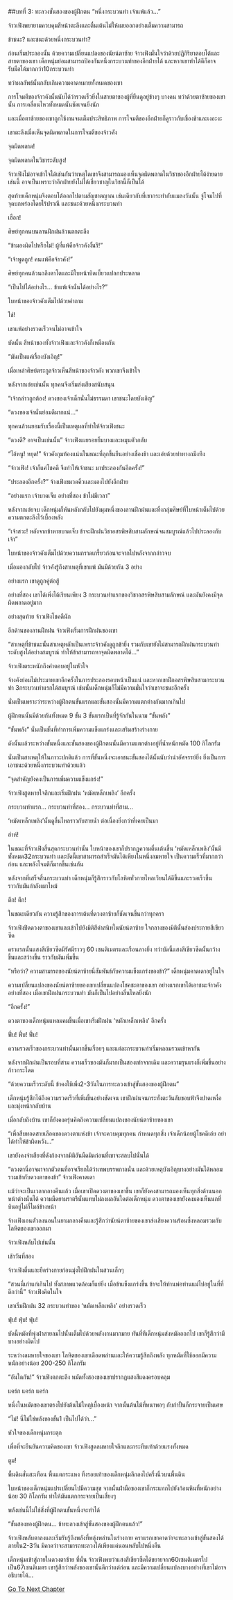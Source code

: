 ##บทที่ 3: ทะลวงขั้นสองของผู้ฝึกตน
“หนึ่งกระบวนท่า เจ้าแพ้แล้ว...”

จ้าวเฟิงพยายามควบคุมสีหน้าตะลึงและตื่นเต้นไม่ให้เผยออกอย่างเต็มความสามารถ

ข้าชนะ? และชนะด้วยหนึ่งกระบวนท่า?

ก่อนเริ่มประลองนั้น ด้วยความเปลี่ยนแปลงของนัยน์ตาซ้าย จ้าวเฟิงมั่นใจว่าด้วยปฏิกิริยาตอบโต้และสายตาของเขา เด็กหนุ่มย่อมสามารถป้องกันหนึ่งกระบวนท่าของอีกฝ่ายได้ และหากเขาทำได้ดีก็อาจรับมือได้มากกว่า10กระบวนท่า

ทว่าผลลัพธ์นั้นกลับเกินความคาดหมายทั้งหมดของเขา

การโจมตีของจ้าวคังนั้นนับได้ว่ารวดเร็วยิ่งในสายตาของผู้ที่ยืนดูอยู่ข้างๆ บางคน ทว่าด้วยตาซ้ายของเขานั้น การเคลื่อนไหวทั้งหมดนั้นชัดเจนยิ่งนัก

และเมื่อตาซ้ายของเขาถูกใช้งานจนเต็มประสิทธิภาพ การโจมตีของอีกฝ่ายก็ดูราวกับเชื่องช้าและเงอะงะ

เขาตะลึงเมื่อเห็นจุดผิดพลาดในการโจมตีของจ้าวคัง

จุดผิดพลาด!

จุดผิดพลาดในวิชาระดับสูง!

จ้าวเฟิงไม่อาจเข้าใจได้เช่นกันว่าเหตุใดเขาจึงสามารถมองเห็นจุดผิดพลาดในวิชาของอีกฝ่ายได้ง่ายดายเช่นนี้ อาจเป็นเพราะว่าอีกฝ่ายยังไม่ได้เชี่ยวชาญในวิชานี้ก็เป็นได้

สุดท้ายเด็กหนุ่มจึงตอบโต้ออกไปตามสัญชาตญาณ เช่นเดียวกับที่เขากระทำกับแมลงวันนั้น จู่โจมไปที่จุดบกพร่องโดยไร้ปราณี และชนะด้วยหนึ่งกระบวนท่า

เฮือก!

ศิษย์ทุกคนบนลานฝึกฝนล้วนตกตะลึง

“ข้ามองผิดไปหรือไม่! ผู้ที่แพ้คือจ้าวคังงั้นรึ!”

“เจ้าพูดถูก! คนแพ้คือจ้าวคัง!”

ศิษย์ทุกคนล้วนถลึงตาโตและมีใบหน้าบิดเบี้ยวแปลกประหลาด



“เป็นไปได้อย่างไร... ข้าแพ้เจ้านั่นได้อย่างไร?”

ใบหน้าของจ้าวคังเต็มไปด้วยคำถาม

ใช่!

เขาแพ้อย่างรวดเร็วจนไม่อาจเข้าใจ

บัดนั้น สีหน้าของทั้งจ้าวเฟิงและจ้าวคังก็เหมือนกัน

“มันเป็นแค่เรื่องบังเอิญ!”

เมื่อเหล่าศิษย์ตระกูลจ้าวเห็นสีหน้าของจ้าวคัง พวกเขาจึงเข้าใจ

หลังจากเอ่ยเช่นนั้น ทุกคนจึงเริ่มส่งเสียงสนับสนุน

“เจ้ากล่าวถูกต้อง! ดวงของเจ้าเด็กนั่นไม่ธรรมดา เขาชนะโดยบังเอิญ”

“ดวงของเจ้านั่นย่อมดีมากแน่...”

ทุกคนล้วนยอมรับเรื่องนี้เป็นเหตุผลที่ทำให้จ้าวเฟิงชนะ

“ดวงดี? อาจเป็นเช่นนั้น” จ้าวเฟิงเผยรอยยิ้มบางและหมุนตัวกลับ

“ไอ้หนู! หยุด!” จ้าวคังกุมท้องแน่นในขณะที่ลุกขึ้นยืนอย่างเชื่องช้า และเอ่ยด้วยท่าทางถมึงทึง

“จ้าวเฟิง! เจ้าก็แค่โชคดี จึงทำให้เจ้าชนะ มาประลองกันอีกครั้ง!”

“ประลองอีกครั้ง?” จ้างเฟิงขมวดคิ้วและมองไปยังอีกฝ่าย

“อย่างแรก เจ้าบาดเจ็บ อย่างที่สอง ข้าไม่มีเวลา”

หลังจากเอ่ยจบ เด็กหนุ่มก็หันหลังกลับไปยังมุมหนึ่งของลานฝึกฝนและทิ้งกลุ่มศิษย์ที่ใบหน้าเต็มไปด้วยความตกตะลึงไว้เบื้องหลัง

“เจ้าสวะ! หลังจากข้าหายบาดเจ็บ ข้าจะฝึกฝนวิชาอสรพิษสิบสามลักษณ์จนสมบูรณ์แล้วไปประลองกับเจ้า”

ใบหน้าของจ้าวคังเต็มไปด้วยความกราดเกรี้ยวก่อนจะจากไปหลังจากกล่าวจบ

เมื่อมองกลับไป จ้าวคังรู้ถึงสาเหตุที่เขาแพ้ มันมีด้วยกัน 3 อย่าง

อย่างแรก เขาดูถูกคู่ต่อสู้

อย่างที่สอง เขาได้เพิ่งได้เรียนเพียง 3 กระบวนท่าแรกของวิชาอสรพิษสิบสามลักษณ์ และมันยังคงมีจุดผิดพลาดอยู่มาก

อย่างสุดท้าย จ้าวเฟิงโชคดีนัก



อีกด้านของลานฝึกฝน จ้าวเฟิงเริ่มการฝึกฝนของเขา

“สาเหตุที่ข้าชนะนั้นสาเหตุหลักเป็นเพราะจ้าวคังดูถูกข้ายิ่ง รวมกับเขายังไม่สามารถฝึกฝนกระบวนท่าระดับสูงได้อย่างสมบูรณ์ ทำให้ข้าสามารถหาจุดผิดพลาดได้...”

จ้าวเฟิงตระหนักถึงคำตอบอยู่ในหัวใจ

จ้างคังย่อมไม่ประมาทเขาอีกครั้งในการประลองรอบหน้าเป็นแน่ และหากเขาฝึกอสรพิษสิบสามกระบวนท่า 3กระบวนท่าแรกได้สมบูรณ์ เช่นนั้นเด็กหนุ่มก็ไม่มีความมั่นใจว่าเขาจะชนะอีกครั้ง

นั่นเป็นเพราะว่าระหว่างผู้ฝึกตนขั้นแรกและขั้นสองนั้นมีความแตกต่างกันมากเกินไป

ผู้ฝึกตนนั้นมีด้วยกันทั้งหมด 9 ขั้น 3 ขั้นแรกเป็นที่รู้จักกันในนาม “ขั้นพลัง”

“ขั้นพลัง” นั่นเป็นขั้นที่ทำการเพิ่มความแข็งแกร่งและเสริมสร้างร่างกาย

ดังนั้นแล้วระหว่างขั้นหนึ่งและขั้นสองของผู้ฝึกตนนั้นมีความแตกต่างอยู่ที่น้ำหนักหมัด 100 กิโลกรัม

นั่นเป็นสาเหตุให้ในภาวะปกติแล้ว การที่ขั้นหนึ่งจะเอาชนะขั้นสองได้นั้นนับว่าน่าอัศจรรย์ยิ่ง ยิ่งเป็นการเอาชนะด้วยหนึ่งกระบวนท่าด้วยแล้ว

“จุดสำคัญยังคงเป็นการเพิ่มความแข็งแกร่ง!”

จ้าวเฟิงสูดหายใจลึกและเริ่มฝึกฝน ‘หมัดเหล็กเพลิง’ อีกครั้ง

กระบวนท่าแรก... กระบวนท่าที่สอง... กระบวนท่าที่สาม...

‘หมัดเหล็กเพลิง’นั้นดูลื่นไหลราวกับสายน้ำ ต่อเนื่องยิ่งกว่าที่เคยเป็นมา

ฮ่าห์!

ในขณะที่จ้าวเฟิงสิ้นสุดกระบวนท่านั้น ใบหน้าของเขาก็ปรากฏความตื่นเต้นขึ้น ‘หมัดเหล็กเพลิง’นั้นมีทั้งหมด32กระบวนท่า และบัดนี้เขาสามารถสำเร็จมันได้เพียงในหนึ่งลมหายใจ เป็นความเร็วที่มากกว่าก่อน และพลังโจมตีก็มากขึ้นเช่นกัน

หลังจากที่เสร็จสิ้นกระบวนท่า เด็กหนุ่มก็รู้สึกราวกับโลหิตทั่วกายไหลเวียนได้ดีขึ้นและรวดเร็วขึ้น ราวกับมันกำลังเผาไหม้

ตึก! ตึก!

ในขณะเดียวกัน ความรู้สึกของการเต้นที่ดวงตาซ้ายก็ชัดเจนขึ้นกว่าทุกครา

จ้าวเฟิงปิดดวงตาของเขาและเข้าไปยังมิติสีดำสนิทในนัยน์ตาซ้าย ใจกลางของมิตินั้นส่องประกายสีเขียวซีด

คราแรกนั้นแสงสีเขียวซีดมีรัศมีราวๆ 60 เซนติเมตรและเรือนลางยิ่ง ทว่าบัดนี้แสงสีเขียวซีดนั้นกว้างขึ้นและสว่างขึ้น ราวกับมันเพิ่มขึ้น

“หรือว่า? ความสามารถของนัยน์ตาซ้ายนี่สัมพันธ์กับความแข็งแกร่งของข้า?” เด็กหนุ่มคาดเดาอยู่ในใจ

ความเปลี่ยนแปลงของนัยน์ตาซ้ายของเขาเปลี่ยนแปลงโชคชะตาของเขา อย่างแรกเขาได้เอาชนะจ้าวคัง อย่างที่สอง เมื่อเขาฝึกฝนกระบวนท่า มันก็เป็นไปอย่างลื่นไหลยิ่งนัก

“อีกครั้ง!”

ดวงตาของเด็กหนุ่มแหลมคมขึ้นเมื่อเขาเริ่มฝึกฝน ‘หมักเหล็กเพลิง’ อีกครั้ง

ฟึ่บ! ฟึ่บ! ฟึ่บ!

ความรวดเร็วของกระบวนท่านั้นมากขึ้นเรื่อยๆ และแต่ละกระบวนท่าเริ่มหลอมรวมเข้าหากัน

หลังจากฝึกฝนเป็นรอบที่สาม ความเร็วของมันก็มากเป็นสองเท่าจากเดิม และความรุนแรงก็เพิ่มขึ้นอย่างก้าวกระโดด

“ด้วยความเร็วระดับนี้ ข้าคงใช้เพิ่ง2-3วันในการทะลวงเข้าสู่ขั้นสองของผู้ฝึกตน”

เด็กหนุ่มรู้สึกได้ถึงความรวดเร็วที่เพิ่มขึ้นอย่างชัดเจน เขาฝึกฝนจนกระทั่งตะวันลับขอบฟ้าจึงปาดเหงื่อและมุ่งหน้ากลับบ้าน

เมื่อกลับถึงบ้าน เขาก็ยังคงครุ่นคิดถึงความเปลี่ยนแปลงของนัยน์ตาซ้ายของเขา

“เพื่อสืบทอดสายเลือดของดวงตาแห่งข้า เจ้าจะควบคุมทุกคน กำหนดทุกสิ่ง เจ้าเด็กน้อยผู้โชคดีเอ๋ย อย่าได้ทำให้ข้าผิดหวัง...”

เขายังคงจำเสียงที่ดังก้องจากมิติอันมืดมิดก่อนที่เขาจะสลบไปนั่นได้

“ดวงตานี่อาจมาจากตัวตนที่อาจเรียกได้ว่าเทพบรรพกาลนั่น และด้วยเหตุบังเอิญบางอย่างมันได้หลอมรวมเข้ากับดวงตาของข้า” จ้าวเฟิงคาดเดา

แม้ว่าจะเป็นเวลากลางคืนแล้ว เมื่อเขาเปิดดวงตาของเขาขึ้น เขาก็ยังคงสามารถมองเห็นทุกสิ่งด้านนอกหน้าต่างนั่นได้ ความมืดยามราตรีนั้นแทบไม่ลงผลอันใดต่อเด็กหนุ่ม ดวงตาของเขายังคงมองเห็นนกที่บินอยู่ไม่กี่ไมล์ข้างหน้า

จ้างเฟิงเอนตัวลงนอนในยามกลางคืนและรู้สึกว่านัยน์ตาซ้ายของเขาส่งเสียงความร้อนซึ่งหลอมรวมกับโลหิตของเขาออกมา

จ้าวเฟิงหลับไปเช่นนั้น



เช้าวันที่สอง

จ้าวเฟิงตื่นและยืดร่างกายก่อนมุ่งไปฝึกฝนในสวนเล็กๆ

“สวนนี่เก่าแก่เกินไป ทั้งสภาพแวดล้อมก็แย่ยิ่ง เมื่อข้าแข็งแกร่งขึ้น ข้าจะให้ท่านพ่อท่านแม่ไปอยู่ในที่ที่ดีกว่านี้” จ้าวเฟิงคิดในใจ

เขาเริ่มฝึกฝน 32 กระบวนท่าของ ‘หมัดเหล็กเพลิง’ อย่างรวดเร็ว

ฟุ่บ! ฟุ่บ! ฟุ่บ!

บัดนี้หมัดที่พุ่งฝ่าสายลมไปนั้นเต็มไปด้วยพลังงานมากมาย ทันที่ทีเด็กหนุ่มส่งหมัดออกไป เขาก็รู้สึกว่ามีบางอย่างผิดไป

ระหว่างลมหายใจของเขา โลหิตของเขาเดือดพล่านและให้ความรู้สึกถึงพลัง ทุกหมัดที่ใช้ออกมีความหนักอย่างน้อย 200-250 กิโลกรัม

“อันใดกัน!” จ้าวเฟิงตกตะลึง หมัดทั้งสองของเขาปรากฏแสงสีแดงครอบคลุม

แคร่ก แคร่ก แคร่ก

หนึ่งในหมัดของเขาตรงไปยังต้นไม้ใหญ่เบื้องหน้า จากนั้นต้นไม้ที่หนาพอๆ กับกำปั้นก็กระจายเป็นเศษ

“ไม่! นี่ไม่ใช่พลังของขั้น1 เป็นไปได้ว่า...”

หัวใจของเด็กหนุ่มกระตุก

เพื่อที่จะยืนยันความคิดของเขา จ้าวเฟิงสูดลมหายใจลึกและกระทืบเท้าด้วยแรงทั้งหมด

ตูม!

พื้นดินสั่นสะเทือน พื้นแตกระแหง ทิ้งรอยเท้าของเด็กหนุ่มลึกลงไปครึ่งนิ้วบนพื้นดิน

ใบหน้าของเด็กหนุ่มแปรเปลี่ยนไปมีความสุข จากนั้นฝ่ามือของเขาก็กระแทกไปยังก้อนหินที่หนักอย่างน้อย 30 กิโลกรัม ทำให้มันแตกกระจายเป็นเสี่ยงๆ

พลังเช่นนี้ไม่ใช่สิ่งที่ผู้ฝึกตนขั้นหนึ่งจะทำได้

“ขั้นสองของผู้ฝึกตน... ข้าทะลวงเข้าสู่ขั้นสองของผู้ฝึกตนแล้ว!”

จ้าวเฟิงหลับตาลงและเริ่มรับรู้ถึงพลังที่พลุ่งพล่านในร่างกาย คราแรกเขาคาดว่าจะทะลวงเข้าสู่ขั้นสองได้ภายใน2-3วัน มิคาดว่าจะสามารถทะลวงได้เพียงแค่นอนหลับไปหนึ่งคืน

เด็กหนุ่มเข้าสู่ภายในดวงตาซ้าย ที่นั่น จ้าวเฟิงพบว่าแสงสีเขียวซีดได้ขยายจาก60เซนติเมตรไปเป็น67เซนติเมตร เขารู้สึกว่าพลังของเขานั้นดีกว่าแต่ก่อน และมีความเปลี่ยนแปลงบางอย่างที่เขาไม่อาจอธิบายได้...


[Go To Next Chapter]( ./4.md)